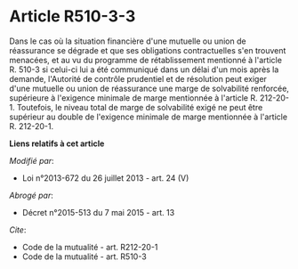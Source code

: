 # Article R510-3-3

Dans le cas où la situation financière d'une mutuelle ou union de réassurance se dégrade et que ses obligations
contractuelles s'en trouvent menacées, et au vu du programme de rétablissement mentionné à l'article R. 510-3 si celui-ci lui
a été communiqué dans un délai d'un mois après la demande, l'Autorité de contrôle prudentiel et de résolution peut exiger
d'une mutuelle ou union de réassurance une marge de solvabilité renforcée, supérieure à l'exigence minimale de marge
mentionnée à l'article R. 212-20-1. Toutefois, le niveau total de marge de solvabilité exigé ne peut être supérieur au double
de l'exigence minimale de marge mentionnée à l'article R. 212-20-1.

**Liens relatifs à cet article**

_Modifié par_:

  - Loi n°2013-672 du 26 juillet 2013 - art. 24 (V)

_Abrogé par_:

  - Décret n°2015-513 du 7 mai 2015 - art. 13

_Cite_:

  - Code de la mutualité - art. R212-20-1
  - Code de la mutualité - art. R510-3
